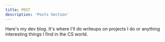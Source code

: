 ```yaml
---
title: POST
description: 'Posts Section'
---
```


Here's my dev blog. It's where I'll do writeups on projects I do or anything interesting things I find in the CS world. 